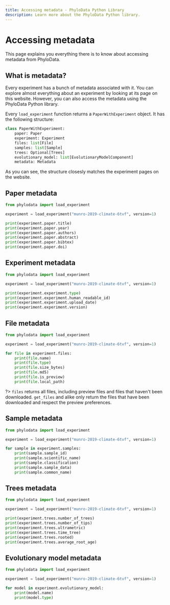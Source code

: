 ```yaml
---
title: Accessing metadata - PhyloData Python Library
description: Learn more about the PhyloData Python library.
---
```


# Accessing metadata

This page explains you everything there is to know about accessing metadata from PhyloData.

## What is metadata?

Every experiment has a bunch of metadata associated with it. You can explore almost everything about an experiment by looking at its page on this website. However, you can also access the metadata using the PhyloData Python library.

Every `load_experiment` function returns a `PaperWithExperiment` object. It has the following structure:

```python
class PaperWithExperiment:
    paper: Paper
    experiment: Experiment
    files: list[File]
    samples: list[Sample]
    trees: Optional[Trees]
    evolutionary_model: list[EvolutionaryModelComponent]
    metadata: Metadata
```

As you can see, the structure closesly matches the experiment pages on the website.

## Paper metadata

```python
from phylodata import load_experiment

experiment = load_experiment("munro-2019-climate-6tvf", version=1)

print(experiment.paper.title)
print(experiment.paper.year)
print(experiment.paper.authors)
print(experiment.paper.abstract)
print(experiment.paper.bibtex)
print(experiment.paper.doi)
```

## Experiment metadata

```python
from phylodata import load_experiment

experiment = load_experiment("munro-2019-climate-6tvf", version=1)

print(experiment.experiment.type)
print(experiment.experiment.human_readable_id)
print(experiment.experiment.upload_date)
print(experiment.experiment.version)
```

## File metadata

```python
from phylodata import load_experiment

experiment = load_experiment("munro-2019-climate-6tvf", version=1)

for file in experiment.files:
    print(file.name)
    print(file.type)
    print(file.size_bytes)
    print(file.md5)
    print(file.is_preview)
    print(file.local_path)
```

?> `files` returns all files, including preview files and files that haven't been downloaded. `get_files` and alike only return the files that have been downloaded and respect the preview preferences.

## Sample metadata

```python
from phylodata import load_experiment

experiment = load_experiment("munro-2019-climate-6tvf", version=1)

for sample in experiment.samples:
    print(sample.sample_id)
    print(sample.scientific_name)
    print(sample.classification)
    print(sample.sample_data)
    print(sample.common_name)
```

## Trees metadata

```python
from phylodata import load_experiment

experiment = load_experiment("munro-2019-climate-6tvf", version=1)

print(experiment.trees.number_of_trees)
print(experiment.trees.number_of_tips)
print(experiment.trees.ultrametric)
print(experiment.trees.time_tree)
print(experiment.trees.rooted)
print(experiment.trees.average_root_age)
```

## Evolutionary model metadata

```python
from phylodata import load_experiment

experiment = load_experiment("munro-2019-climate-6tvf", version=1)

for model in experiment.evolutionary_model:
    print(model.name)
    print(model.type)
```
